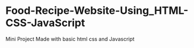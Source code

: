 # Food-Recipe-Website-Using_HTML-CSS-JavaScript
Mini Project Made with basic html css and Javascript
